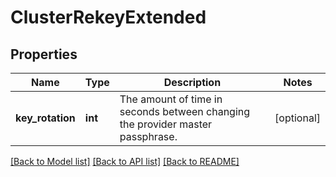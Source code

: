 # ClusterRekeyExtended

## Properties
Name | Type | Description | Notes
------------ | ------------- | ------------- | -------------
**key_rotation** | **int** | The amount of time in seconds between changing the provider master passphrase. | [optional] 

[[Back to Model list]](../README.md#documentation-for-models) [[Back to API list]](../README.md#documentation-for-api-endpoints) [[Back to README]](../README.md)


